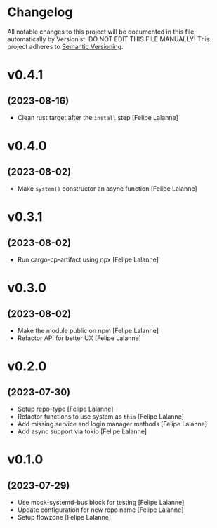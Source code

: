 # Changelog

All notable changes to this project will be documented in this file
automatically by Versionist. DO NOT EDIT THIS FILE MANUALLY!
This project adheres to [Semantic Versioning](http://semver.org/).

# v0.4.1
## (2023-08-16)

* Clean rust target after the `install` step [Felipe Lalanne]

# v0.4.0
## (2023-08-02)

* Make `system()` constructor an async function [Felipe Lalanne]

# v0.3.1
## (2023-08-02)

* Run cargo-cp-artifact using npx [Felipe Lalanne]

# v0.3.0
## (2023-08-02)

* Make the module public on npm [Felipe Lalanne]
* Refactor API for better UX [Felipe Lalanne]

# v0.2.0
## (2023-07-30)

* Setup repo-type [Felipe Lalanne]
* Refactor functions to use system as `this` [Felipe Lalanne]
* Add missing service and login manager methods [Felipe Lalanne]
* Add async support via tokio [Felipe Lalanne]

# v0.1.0
## (2023-07-29)

* Use mock-systemd-bus block for testing [Felipe Lalanne]
* Update configuration for new repo name [Felipe Lalanne]
* Setup flowzone [Felipe Lalanne]
